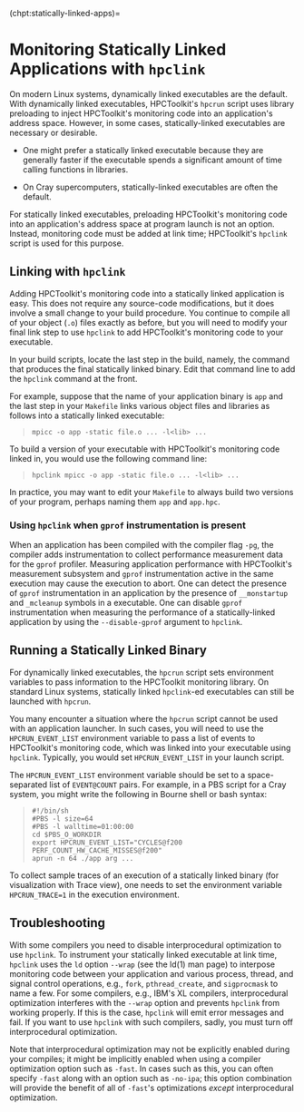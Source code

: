 <!--
SPDX-FileCopyrightText: Contributors to the HPCToolkit Project

SPDX-License-Identifier: CC-BY-4.0
-->

(chpt:statically-linked-apps)=

# Monitoring Statically Linked Applications with `hpclink`

On modern Linux systems, dynamically linked executables are the default.
With dynamically linked executables, HPCToolkit's `hpcrun` script uses library preloading to inject HPCToolkit's monitoring code into an application's address space.
However, in some cases, statically-linked executables are necessary or desirable.

- One might prefer a statically linked executable because they are generally faster if the executable spends a significant amount of time calling functions in libraries.

- On Cray supercomputers, statically-linked executables are often the default.

For statically linked executables, preloading HPCToolkit's monitoring code into an application's address space at program launch is not an option.
Instead, monitoring code must be added at link time; HPCToolkit's `hpclink` script is used for this purpose.

## Linking with `hpclink`

Adding HPCToolkit's monitoring code into a statically linked application is easy.
This does not require any source-code modifications, but it does involve a small change to your build procedure.
You continue to compile all of your object (`.o`) files exactly as before, but you will need to modify your final link step to use `hpclink` to add HPCToolkit's monitoring code to your executable.

In your build scripts, locate the last step in the build, namely, the command that produces the final statically linked binary.
Edit that command line to add the `hpclink` command at the front.

For example, suppose that the name of your application binary is `app` and the last step in
your `Makefile` links various object files and libraries as
follows into a statically linked executable:

> `mpicc -o app -static file.o ... -l<lib> ...`

To build a version of your executable with HPCToolkit's monitoring code linked in, you would use the following command line:

> `hpclink mpicc -o app -static file.o ... -l<lib> ...`

In practice, you may want to edit your `Makefile` to always build two versions of your program, perhaps naming them `app` and `app.hpc`.

### Using `hpclink` when `gprof` instrumentation is present

When an application has been compiled with the compiler flag `-pg`,
the compiler adds instrumentation to collect performance measurement data for
the `gprof` profiler. Measuring application performance with
HPCToolkit's measurement subsystem and `gprof` instrumentation
active in the same execution may cause the execution
to abort. One can detect the presence of `gprof` instrumentation in an
application by the presence of `__monstartup` and `_mcleanup` symbols
in a executable.
One can disable `gprof` instrumentation when measuring the performance of
a statically-linked application by using the `--disable-gprof`
argument to `hpclink`.

## Running a Statically Linked Binary

For dynamically linked executables, the `hpcrun` script sets environment variables to pass information to the HPCToolkit monitoring library.
On standard Linux systems, statically linked `hpclink`-ed executables can still be launched with `hpcrun`.

You many encounter a situation where the `hpcrun` script cannot be used with an application launcher.
In such cases, you will need to use the `HPCRUN_EVENT_LIST` environment variable to pass a list of events to HPCToolkit's monitoring code, which was linked into your executable using `hpclink`.
Typically, you would set `HPCRUN_EVENT_LIST` in your launch script.

The `HPCRUN_EVENT_LIST` environment variable should be set to a space-separated list of `EVENT@COUNT` pairs.
For example, in a PBS script for a Cray system, you might write the following in Bourne shell or bash syntax:

> ```
> #!/bin/sh
> #PBS -l size=64
> #PBS -l walltime=01:00:00
> cd $PBS_O_WORKDIR
> export HPCRUN_EVENT_LIST="CYCLES@f200 PERF_COUNT_HW_CACHE_MISSES@f200"
> aprun -n 64 ./app arg ...
> ```

To collect sample traces of an execution of a statically linked binary (for visualization with Trace view), one needs to set the environment variable `HPCRUN_TRACE=1` in the execution environment.

## Troubleshooting

With some compilers you need to disable interprocedural optimization to use `hpclink`.
To instrument your statically linked executable at link time, `hpclink` uses the `ld` option `--wrap` (see the ld(1) man page) to interpose monitoring code between your application and various process, thread, and signal control operations, e.g., `fork`, `pthread_create`, and `sigprocmask` to name a few.
For some compilers, e.g., IBM's XL compilers, interprocedural optimization interferes with the `--wrap` option and prevents `hpclink` from working properly.
If this is the case, `hpclink` will emit error messages and fail.
If you want to use `hpclink` with such compilers, sadly, you must turn off interprocedural optimization.

Note that interprocedural optimization may not be explicitly enabled during your compiles; it might be implicitly enabled when using a compiler optimization option such as `-fast`.
In cases such as this, you can often specify `-fast` along with an option such as `-no-ipa`; this option combination will provide the benefit of all of `-fast`'s optimizations *except* interprocedural optimization.

